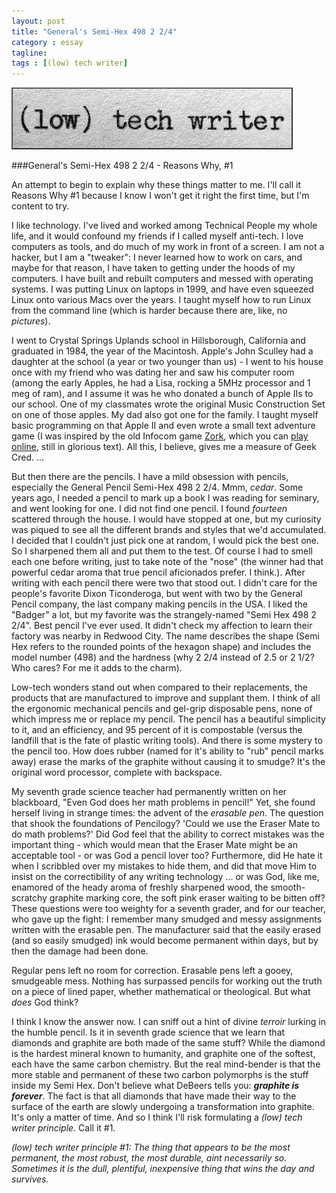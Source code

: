 ```yaml
---
layout: post
title: "General's Semi-Hex 498 2 2/4"
category : essay
tagline:
tags : [(low) tech writer]
---
```

[![low tech writer](/assets/ltw/header14.jpg)](http://lowtechwriter.com)

###General's Semi-Hex 498 2 2/4 - Reasons Why, #1

An attempt to begin to explain why these things matter to me. I'll call it Reasons Why #1 because I know I won't get it right the first time, but I'm content to try.  
  
I like technology. I've lived and worked among Technical People my whole life, and it would confound my friends if I called myself anti-tech. I love computers as tools, and do much of my work in front of a screen. I am not a hacker, but I am a "tweaker": I never learned how to work on cars, and maybe for that reason, I have taken to getting under the hoods of my computers. I have built and rebuilt computers and messed with operating systems. I was putting Linux on laptops in 1999, and have even squeezed Linux onto various Macs over the years. I taught myself how to run Linux from the command line (which is harder because there are, like, no *pictures*).  
  
I went to Crystal Springs Uplands school in Hillsborough, California and graduated in 1984, the year of the Macintosh. Apple's John Sculley had a daughter at the school (a year or two younger than us) - I went to his house once with my friend who was dating her and saw his computer room (among the early Apples, he had a Lisa, rocking a 5MHz processor and 1 meg of ram), and I assume it was he who donated a bunch of Apple IIs to our school. One of my classmates wrote the original Music Construction Set on one of those apples. My dad also got one for the family. I taught myself basic programming on that Apple II and even wrote a small text adventure game (I was inspired by the old Infocom game <a href="http://en.wikipedia.org/wiki/Zork">Zork</a>, which you can <a href="https://textadventures.co.uk/games/view/5zyoqrsugeopel3ffhz_vq/zork">play online</a>, still in glorious text). All this, I believe, gives me a measure of Geek Cred. ...  
  
But then there are the pencils. I have a mild obsession with pencils, especially the General Pencil Semi-Hex 498 2 2/4. Mmm, *cedar*. Some years ago, I needed a pencil to mark up a book I was reading for seminary, and went looking for one. I did not find one pencil. I found *fourteen* scattered through the house. I would have stopped at one, but my curiosity was piqued to see all the different brands and styles that we'd accumulated. I decided that I couldn't just pick one at random, I would pick the best one. So I sharpened them all and put them to the test. Of course I had to smell each one before writing, just to take note of the "nose" (the winner had that powerful cedar aroma that true pencil aficionados prefer. I think.). After writing with each pencil there were two that stood out. I didn't care for the people's favorite Dixon Ticonderoga, but went with two by the General Pencil company, the last company making pencils in the USA. I liked the "Badger" a lot, but my favorite was the strangely-named "Semi Hex 498 2 2/4". Best pencil I've ever used. It didn't check my affection to learn their factory was nearby in Redwood City. The name describes the shape (Semi Hex refers to the rounded points of the hexagon shape) and includes the model number (498) and the hardness (why 2 2/4 instead of 2.5 or 2 1/2? Who cares? For me it adds to the charm).  
  
Low-tech wonders stand out when compared to their replacements, the products that are manufactured to improve and supplant them. I think of all the ergonomic mechanical pencils and gel-grip disposable pens, none of which impress me or replace my pencil. The pencil has a beautiful simplicity to it, and an efficiency, and 95 percent of it is compostable (versus the landfill that is the fate of plastic writing tools). And there is some mystery to the pencil too. How does rubber (named for it's ability to "rub" pencil marks away) erase the marks of the graphite without causing it to smudge? It's the original word processor, complete with backspace.  
  
My seventh grade science teacher had permanently written on her blackboard, "Even God does her math problems in pencil!" Yet, she found herself living in strange times: the advent of the *erasable pen*. The question that shook the foundations of Pencilogy? 'Could we use the Eraser Mate to do math problems?' Did God feel that the ability to correct mistakes was the important thing - which would mean that the Eraser Mate might be an acceptable tool - or was God a pencil lover too? Furthermore, did He hate it when I scribbled over my mistakes to hide them, and did that move Him to insist on the correctibility of any writing technology ... or was God, like me, enamored of the heady aroma of freshly sharpened wood, the smooth-scratchy graphite marking core, the soft pink eraser waiting to be bitten off? These questions were too weighty for a seventh grader, and for our teacher, who gave up the fight: I remember many smudged and messy assignments written with the erasable pen. The manufacturer said that the easily erased (and so easily smudged) ink would become permanent within days, but by then the damage had been done.  
  
Regular pens left no room for correction. Erasable pens left a gooey, smudgeable mess. Nothing has surpassed pencils for working out the truth on a piece of lined paper, whether mathematical or theological. But what *does* God think?  
  
I think I know the answer now. I can sniff out a hint of divine *terroir* lurking in the humble pencil. Is it in seventh grade science that we learn that diamonds and graphite are both made of the same stuff? While the diamond is the hardest mineral known to humanity, and graphite one of the softest, each have the same carbon chemistry. But the real mind-bender is that the more stable and permanent of these two carbon polymorphs is the stuff inside my Semi Hex. Don't believe what DeBeers tells you: ***graphite is forever***. The fact is that all diamonds that have made their way to the surface of the earth are slowly undergoing a transformation into graphite. It's only a matter of time. And so I think I'll risk formulating a *(low) tech writer principle*. Call it #1.   
  
*(low) tech writer principle #1: The thing that appears to be the most permanent, the most robust, the most durable, aint necessarily so. Sometimes it is the dull, plentiful, inexpensive thing that wins the day and survives.*  

